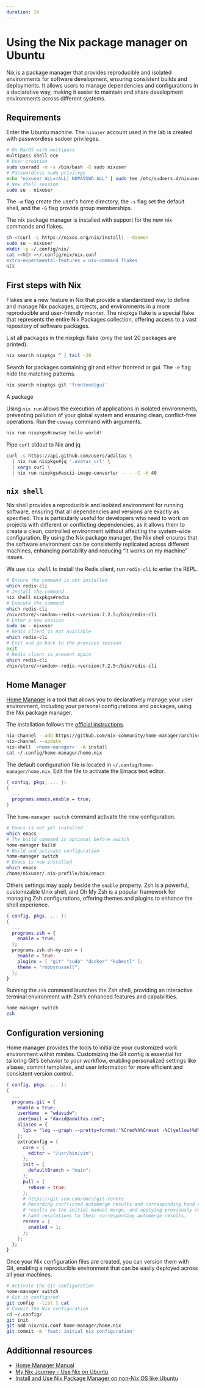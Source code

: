 ```yaml
---
duration: 1h
---
```


# Using the Nix package manager on Ubuntu

Nix is a package manager that provides reproducible and isolated environments for software development, ensuring consistent builds and deployments. It allows users to manage dependencies and configurations in a declarative way, making it easier to maintain and share development environments across different systems.

## Requirements

Enter the Ubuntu machine. The `nixuser` account used in the lab is created with passwordless sudoer privileges.

```bash
# On MacOS with multipass
multipass shell ece
# User creation
sudo useradd -m -s /bin/bash -G sudo nixuser
# Passwordless sudo privilege
echo "nixuser ALL=(ALL) NOPASSWD:ALL" | sudo tee /etc/sudoers.d/nixuser
# New shell session
sudo su - nixuser
```

The `-m` flag create the user's home directory, the `-s` flag set the default shell, and the `-G` flag provide group memberships.

The nix package manager is installed with support for the new nix commands and flakes.

```bash
sh <(curl -L https://nixos.org/nix/install) --daemon
sudo su - nixuser
mkdir -p ~/.config/nix/
cat <<NIX >~/.config/nix/nix.conf
extra-experimental-features = nix-command flakes
NIX
```

## First steps with Nix

Flakes are a new feature in Nix that provide a standardized way to define and manage Nix packages, projects, and environments in a more reproducible and user-friendly manner. The nixpkgs flake is a special flake that represents the entire Nix Packages collection, offering access to a vast repository of software packages.

List all packages in the nixpkgs flake (only the last 20 packages are printed).

```bash
nix search nixpkgs ^ | tail -20
```

Search for packages containing git and either frontend or gui. The `-e` flag hide the matching patterns.

```bash
nix search nixpkgs git 'frontend|gui'
```
A package


Using `nix run` allows the execution of applications in isolated environments, preventing pollution of your global system and ensuring clean, conflict-free operations. Run the `cowsay` command with arguments.

```bash
nix run nixpkgs#cowsay hello world!
```

Pipe `curl` stdout to Nix and jq

```bash
curl -s https://api.github.com/users/adaltas \
  | nix run nixpkgs#jq '.avatar_url' \
  | xargs curl \
  | nix run nixpkgs#ascii-image-converter -- - -C -H 40
```

## `nix shell`

Nix shell provides a reproducible and isolated environment for running software, ensuring that all dependencies and versions are exactly as specified. This is particularly useful for developers who need to work on projects with different or conflicting dependencies, as it allows them to create a clean, controlled environment without affecting the system-wide configuration. By using the Nix package manager, the Nix shell ensures that the software environment can be consistently replicated across different machines, enhancing portability and reducing “it works on my machine” issues.

We use `nix shell` to install the Redis client, run `redis-cli` to enter the REPL.

```bash
# Ensure the command is not installed
which redis-cli
# Install the command
nix shell nixpkgs#redis
# Execute the command
which redis-cli
/nix/store/<random>-redis-<version:7.2.5>/bin/redis-cli
# Enter a new session
sudo su - nixuser
# Redis client is not available
which redis-cli
# Exit and go back to the previous session
exit
# Redis client is present again
which redis-cli
/nix/store/<random>-redis-<version:7.2.5>/bin/redis-cli
```

## Home Manager

[Home Manager](https://nix-community.github.io/home-manager/index.xhtml) is a tool that allows you to declaratively manage your user environment, including your personal configurations and packages, using the Nix package manager.

The installation follows the [official instructions](https://nix-community.github.io/home-manager/index.xhtml#sec-install-standalone).

```bash
nix-channel --add https://github.com/nix-community/home-manager/archive/master.tar.gz home-manager
nix-channel --update
nix-shell '<home-manager>' -A install
cat ~/.config/home-manager/home.nix 
```

The default configuration file is located in `~/.config/home-manager/home.nix`. Edit the file to activate the Emacs text editor.

```nix
{ config, pkgs, ... }:
{
  ...
  programs.emacs.enable = true;
}
```

The `home-manager switch` command activate the new configuration.

```bash
# Emacs is not yet installed
which emacs
# The build command is optional before switch
home-manager build
# Build and activate configuration
home-manager switch
# Emacs is now installed
which emacs
/home/nixuser/.nix-profile/bin/emacs
```

Others settings may apply beside the `enable` property. Zsh is a powerful, customizable Unix shell, and Oh My Zsh is a popular framework for managing Zsh configurations, offering themes and plugins to enhance the shell experience.

```nix
{ config, pkgs, ... }:
{
  ...
  programs.zsh = {
    enable = true;
  };
  programs.zsh.oh-my-zsh = {
    enable = true;
    plugins = [ "git" "sudo" "docker" "kubectl" ];
    theme = "robbyrussell";
  };
}
```

Running the `zsh` command launches the Zsh shell, providing an interactive terminal environment with Zsh’s enhanced features and capabilities.

```bash
home-manager switch
zsh
```

## Configuration versioning

Home manager provides the tools to initialize your customized work environment within minites. Customizing the Git config is essential for tailoring Git’s behavior to your workflow, enabling personalized settings like aliases, commit templates, and user information for more efficient and consistent version control.

```nix
{ config, pkgs, ... }:
{
  ...
  programs.git = {
    enable = true;
    userName  = "wdavidw";
    userEmail = "david@adaltas.com";
    aliases = {
      lgb = "log --graph --pretty=format:'%Cred%h%Creset -%C(yellow)%d%Creset %s %Cgreen(%cr) %C(bold blue)<%an>%Creset%n' --abbrev-commit --date=relative --branches";
    };
    extraConfig = {
      core = {
        editor = "/usr/bin/vim";
      };
      init = {
        defaultBranch = "main";
      };
      pull = {
        rebase = true;
      };
      # https://git-scm.com/docs/git-rerere
      # Recording conflicted automerge results and corresponding hand resolve
      # results on the initial manual merge, and applying previously recorded
      # hand resolutions to their corresponding automerge results.
      rerere = {
        enabled = 1;
      };
    };
  };
}
```

Once your Nix configuration files are created, you can version them with Git, enabling a reproducible environment that can be easily deployed across all your machines.

```bash
# Activate the Git configuration
home-manager switch
# Git is configured
git config --list | cat
# Commit the Nix configuration
cd ~/.config/
git init
git add nix/nix.conf home-manager/home.nix
git commit -m 'feat: initial nix configuration'
```

## Additionnal resources

- [Home Manager Manual](https://nix-community.github.io/home-manager/index.xhtml)
- [My Nix Journey - Use Nix on Ubuntu ](https://tech.aufomm.com/my-nix-journey-use-nix-with-ubuntu/)
- [Install and Use Nix Package Manager on non-Nix OS like Ubuntu](https://itsfoss.com/ubuntu-install-nix-package-manager/)

